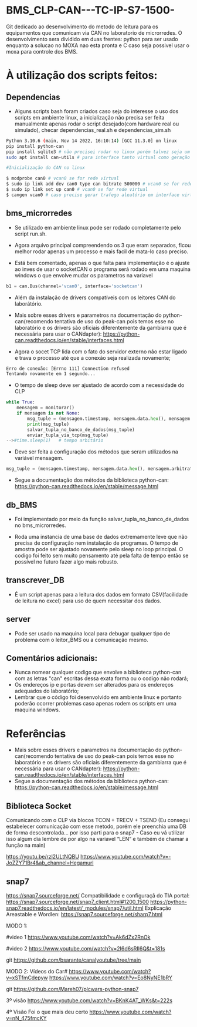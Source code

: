 # BMS_CLP-CAN---TC-IP-S7-1500-
Git dedicado ao desenvolvimento do metodo de leitura para os equipamentos que comunicam via CAN no laboratorio de microrredes.
O desenvolvimento sera dividido em duas frentes: python para ser usado enquanto a solucao no MOXA nao esta pronta e C caso seja possivel usar o moxa para controle dos BMS.

# À utilização dos scripts feitos:

## Dependencias
- Alguns scripts bash foram criados caso seja do interesse o uso dos scripts em ambiente linux, a inicialização não precisa ser feita manualmente apenas rodar o script desejado(com hardware real ou simulado), checar dependencias_real.sh e dependencias_sim.sh
```bash
Python 3.10.6 (main, Nov 14 2022, 16:10:14) [GCC 11.3.0] on linux
pip install python-can
pip install sqlite3 # não precisei rodar no linux porém talvez seja um problema no windows.
sudo apt install can-utils # para interface tanto virtual como geração de dados e sniffing

#Inicialização do CAN no linux

$ modprobe can0 # vcan0 se for rede virtual
$ sudo ip link add dev can0 type can bitrate 500000 # vcan0 se for rede virtual e não precisa do bitrate
$ sudo ip link set up can0 # vcan0 se for rede virtual
$ cangen vcan0 # caso precise gerar trafego aleatório em interface virtual(depende do pacote can-utils)
```


## bms_microrredes
- Se utilizado em ambiente linux pode ser rodado completamente pelo script run.sh.
- Agora arquivo principal compreendendo os 3 que eram separados, ficou melhor rodar apenas um processo e mais facil de mata-lo caso preciso.

-  Está bem comentado, apenas o que falta para implementação é o ajuste ao inves de usar o socketCAN o programa será rodado em uma maquina windows o que envolve mudar os parametros na variavel 
```python
b1 = can.Bus(channel='vcan0', interface='socketcan')
```
- Além da instalação de drivers compatíveis com os leitores CAN do laborátório.

- Mais sobre esses drivers e parametros na documentação do python-can(recomendo tentativa de uso do peak-can pois temos esse no laboratório e os drivers são oficiais diferentemente da gambiarra que é necessária para usar o CANdapter): https://python-can.readthedocs.io/en/stable/interfaces.html
  
- Agora o socet TCP lida com o fato do servidor externo não estar ligado e trava o processo até que a conexão seja realizada novamente;

```bash 
Erro de conexão: [Errno 111] Connection refused
Tentando novamente em 1 segundo...
```

- O tempo de sleep deve ser ajustado de acordo com a necessidade do CLP 
```python
while True:
    mensagem = monitorar()
    if mensagem is not None:
        msg_tuple = (mensagem.timestamp, mensagem.data.hex(), mensagem.arbitration_id) 
        print(msg_tuple)
        salvar_tupla_no_banco_de_dados(msg_tuple)  
        enviar_tupla_via_tcp(msg_tuple)  
-->#time.sleep(1)   # tempo arbitário 
```

- Deve ser feita a configuração dos métodos que seram utilizados na variável mensagem.
```python
msg_tuple = (mensagem.timestamp, mensagem.data.hex(), mensagem.arbitration_id)
```

- Segue a documentação dos métodos da biblioteca python-can: https://python-can.readthedocs.io/en/stable/message.html
  
 
## db_BMS
- Foi implementado por meio da função salvar_tupla_no_banco_de_dados no bms_microrredes.

- Roda uma instancia de uma base de dados extremamente leve que não precisa de configuração nem instalação de programas. O tempo de amostra pode ser ajustado novamente pelo sleep no loop principal. O codigo foi feito sem muito pensamento até pela falta de tempo então se possível no futuro fazer algo mais robusto.
  

## transcrever_DB
- É um script apenas para a leitura dos dados em formato CSV(facilidade de leitura no excel) para uso de quem necessitar dos dados.

## server
- Pode ser usado na maquina local para debugar qualquer tipo de problema com o leitor_BMS ou a comunicação mesmo.
  
  

## Comentários adicionais: 
- Nunca nomear qualquer codigo que envolve a biblioteca python-can com as letras "can" escritas dessa exata forma ou o codigo não rodará;
- Os endereços ip e portas devem ser alterados para os endereços adequados do laboratório;
- Lembrar que o código foi desenvolvido em ambiente linux e portanto poderão ocorrer problemas caso apenas rodem os scripts em uma maquina windows.

# Referências
- Mais sobre esses drivers e parametros na documentação do python-can(recomendo tentativa de uso do peak-can pois temos esse no laboratório e os drivers são oficiais diferentemente da gambiarra que é necessária para usar o CANdapter): https://python-can.readthedocs.io/en/stable/interfaces.html
- Segue a documentação dos métodos da biblioteca python-can: https://python-can.readthedocs.io/en/stable/message.html

## Biblioteca Socket

Comunicando com o CLP via blocos TCON + TRECV + TSEND (Eu consegui estabelecer comunicação com esse metodo, porém ele preenchia uma DB de forma descontrolada… por isso parti para o snap7 - Caso eu vá utilizar isso algum dia lembre de por algo na variavel “LEN” e também de chamar a função na main)

https://youtu.be/rzl2ULtNQBU
https://www.youtube.com/watch?v=-JoZZY71Br4&ab_channel=Hegamurl 

## snap7
https://snap7.sourceforge.net/
Compatibilidade e configuraçã do TIA portal: https://snap7.sourceforge.net/snap7_client.html#1200_1500
https://python-snap7.readthedocs.io/en/latest/_modules/snap7/util.html
Explicação Areastable e Wordlen:  https://snap7.sourceforge.net/sharp7.html

MODO 1: 

#video 1
https://www.youtube.com/watch?v=Ak6dZx2RnOk

#video 2
https://www.youtube.com/watch?v=2I6d6sRIl6Q&t=181s

git
https://github.com/bsarante/canalyoutube/tree/main

MODO 2:
Vídeos do Car#
https://www.youtube.com/watch?v=xSTfmCdepyw
https://www.youtube.com/watch?v=Eo8NyNE1bRY

git
https://github.com/Mareh07/plcwars-python-snap7


3º visão
https://www.youtube.com/watch?v=BKnK4AT_WKs&t=222s

4º Visão
Foi o que mais deu certo
https://www.youtube.com/watch?v=nN_475fmcKY



